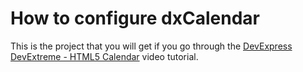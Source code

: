 # How to configure dxCalendar


This is the project that you will get if you go through the <a href="http://www.youtube.com/watch?v=qB6_tMJfEjQ&index=15&list=PL8h4jt35t1wjGvgflbHEH_e3b23AA30-z">DevExpress DevExtreme - HTML5 Calendar</a> video tutorial.

<br/>


